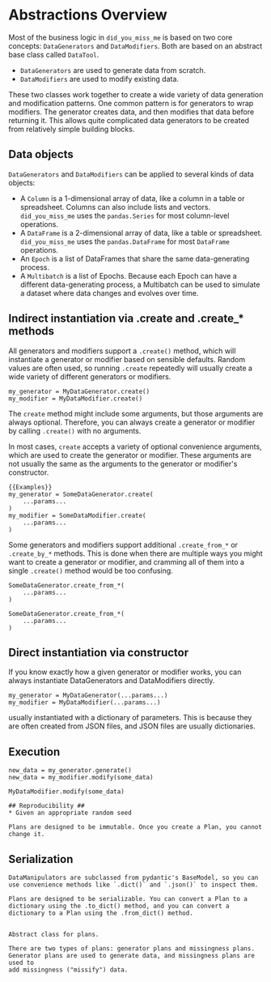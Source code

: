 # Abstractions Overview #

Most of the business logic in `did_you_miss_me` is based on two core concepts: `DataGenerators` and `DataModifiers`. Both are based on an abstract base class called `DataTool`.

* `DataGenerators` are used to generate data from scratch.
* `DataModifiers` are used to modify existing data.

These two classes work together to create a wide variety of data generation and modification patterns. One common pattern is for generators to wrap modifiers. The generator creates data, and then modifies that data before returning it. This allows quite complicated data generators to be created from relatively simple building blocks.

## Data objects ##

`DataGenerators` and `DataModifiers` can be applied to several kinds of data objects:

* A `Column` is a 1-dimensional array of data, like a column in a table or spreadsheet. Columns can also include lists and vectors. `did_you_miss_me` uses the `pandas.Series` for most column-level operations.
* A `DataFrame` is a 2-dimensional array of data, like a table or spreadsheet. `did_you_miss_me` uses the `pandas.DataFrame` for most  `DataFrame` operations.
* An `Epoch` is a list of DataFrames that share the same data-generating process.
* A `Multibatch` is a list of Epochs. Because each Epoch can have a different data-generating process, a Multibatch can be used to simulate a dataset where data changes and evolves over time.



## Indirect instantiation via .create and .create_* methods ##

All generators and modifiers support a `.create()` method, which will instantiate a generator or modifier based on sensible defaults. Random values are often used, so running `.create` repeatedly will usually create a wide variety of different generators or modifiers.

    my_generator = MyDataGenerator.create()
    my_modifier = MyDataModifier.create()

The `create` method might include some arguments, but those arguments are always optional. Therefore, you can always create a generator or modifier by calling `.create()` with no arguments.

In most cases, `create` accepts a variety of optional convenience arguments, which are used to create the generator or modifier. These arguments are not usually the same as the arguments to the generator or modifier's constructor.

    {{Examples}}
    my_generator = SomeDataGenerator.create(
        ...params...
    )
    my_modifier = SomeDataModifier.create(
        ...params...
    )

Some generators and modifiers support additional `.create_from_*` or `.create_by_*` methods. This is done when there are multiple ways you might want to create a generator or modifier, and cramming all of them into a single `.create()` method would be too confusing.

    SomeDataGenerator.create_from_*(
        ...params...
    )

    SomeDataGenerator.create_from_*(
        ...params...
    )

## Direct instantiation via constructor ##
    
If you know exactly how a given generator or modifier works, you can always instantiate DataGenerators and DataModifiers directly.

    my_generator = MyDataGenerator(...params...)
    my_modifier = MyDataModifier(...params...)


usually instantiated with a dictionary of parameters. This is because they are often created from JSON files, and JSON files are usually dictionaries.

## Execution ##
    new_data = my_generator.generate()
    new_data = my_modifier.modify(some_data)

    MyDataModifier.modify(some_data)

    ## Reproducibility ##
    * Given an appropriate random seed

    Plans are designed to be immutable. Once you create a Plan, you cannot change it.


## Serialization ##
    DataManipulators are subclassed from pydantic's BaseModel, so you can use convenience methods like `.dict()` and `.json()` to inspect them.

    Plans are designed to be serializable. You can convert a Plan to a dictionary using the .to_dict() method, and you can convert a dictionary to a Plan using the .from_dict() method.


    Abstract class for plans.

    There are two types of plans: generator plans and missingness plans.
    Generator plans are used to generate data, and missingness plans are used to
    add missingness ("missify") data.

    

